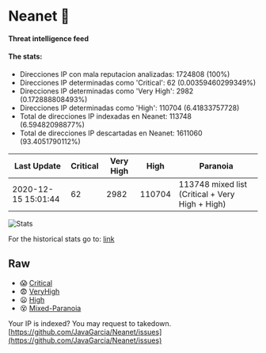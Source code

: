 # Neanet :hocho:
#### Threat intelligence feed
#### The stats:

- Direcciones IP con mala reputacion analizadas: 1724808 (100%)
- Direcciones IP determinadas como 'Critical':  62 (0.00359460299349%)
- Direcciones IP determinadas como 'Very High':  2982 (0.172888808493%)
- Direcciones IP determinadas como 'High':  110704 (6.41833757728)
- Total de direcciones IP indexadas en Neanet:  113748 (6.59482098877%)
- Total de direcciones IP descartadas en Neanet:  1611060 (93.4051790112%)

| Last Update | Critical | Very High | High | Paranoia |
| --- | --- | --- | --- | --- |
| 2020-12-15 15:01:44 | 62 | 2982 | 110704 | 113748 mixed list (Critical + Very High + High)|

![Stats](https://docs.google.com/spreadsheets/d/e/2PACX-1vSnaNMIXVabIpDJjufMlzH7poXnshF3mgd8Is1g9ytUEzVsP5my4Trn8f-xkoLLQ38xpL3HtmUexLo6/pubchart?oid=501124687&format=image)

For the historical stats go to: [link](/stats.csv)
## Raw
- :scream: [Critical](https://raw.githubusercontent.com/JavaGarcia/Neanet/master/blacklists/neanet_critical.txt)
- :fearful: [VeryHigh](https://raw.githubusercontent.com/JavaGarcia/Neanet/master/blacklists/neanet_veryHigh.txtt)
- :frowning: [High](https://raw.githubusercontent.com/JavaGarcia/Neanet/master/blacklists/neanet_high.txt)
- :dizzy_face: [Mixed-Paranoia](https://raw.githubusercontent.com/JavaGarcia/Neanet/master/blacklists/neanet_all.txt)


Your IP is indexed? You may request to takedown. [https://github.com/JavaGarcia/Neanet/issues](https://github.com/JavaGarcia/Neanet/issues)













































































































































































































































































































































































































































































































































































































































































































































































































































































































































































































































































































































































































































































































































































































































































































































































































































































































































































































































































































































































































































































































































































































































































































































































































































































































































































































































































































































































































































































































